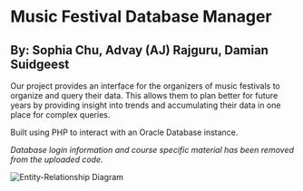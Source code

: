 # Music Festival Database Manager

## By: Sophia Chu, Advay (AJ) Rajguru, Damian Suidgeest

Our project provides an interface for the organizers of music festivals to organize and query their data. This allows them to plan better for future years by providing insight into trends and accumulating their data in one place for complex queries.

Built using PHP to interact with an Oracle Database instance.

_Database login information and course specific material has been removed from the uploaded code._

![Entity-Relationship Diagram][er-diagram]

[er-diagram]: (https://github.com/turtle77777777/music-festival-manager/blob/main/ER%20Diagram.png?raw=true) "Entity-Relationship Diagram"
